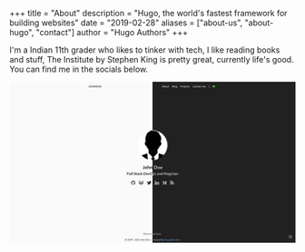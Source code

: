 +++
title = "About"
description = "Hugo, the world's fastest framework for building websites"
date = "2019-02-28"
aliases = ["about-us", "about-hugo", "contact"]
author = "Hugo Authors"
+++

I'm a Indian 11th grader who likes to tinker with tech, I like reading books and stuff, The Institute by Stephen King is pretty great, currently life's good. You can find me in the socials below.

![ ](static\screenshot.png)
